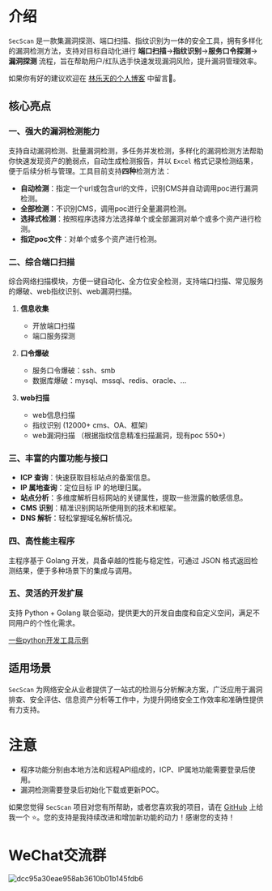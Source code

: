 # 介绍

`SecScan` 是一款集漏洞探测、端口扫描、指纹识别为一体的安全工具，拥有多样化的漏洞检测方法，支持对目标自动化进行 **端口扫描**->**指纹识别**->**服务口令探测**->**漏洞探测** 流程，旨在帮助用户/红队选手快速发现漏洞风险，提升漏洞管理效率。

如果你有好的建议欢迎在 [林乐天的个人博客](https://www.birdy02.com/secscan) 中留言🙂。

## 核心亮点

### 一、强大的漏洞检测能力

支持自动漏洞检测、批量漏洞检测，多任务并发检测，多样化的漏洞检测方法帮助你快速发现资产的脆弱点，自动生成检测报告，并以 `Excel` 格式记录检测结果，便于后续分析与管理。工具目前支持**四种**检测方法：

- **自动检测**：指定一个url或包含url的文件，识别CMS并自动调用poc进行漏洞检测。
- **全部检测**：不识别CMS，调用poc进行全量漏洞检测。
- **选择式检测**：按照程序选择方法选择单个或全部漏洞对单个或多个资产进行检测。
- **指定poc文件**：对单个或多个资产进行检测。

### 二、综合端口扫描

综合网络扫描模块，方便一键自动化、全方位安全检测，支持端口扫描、常见服务的爆破、web指纹识别、web漏洞扫描。

1. **信息收集**
    - 开放端口扫描
    - 端口服务探测

2.  **口令爆破**
    - 服务口令爆破：ssh、smb
    - 数据库爆破：mysql、mssql、redis、oracle、...

3. **web扫描**
    - web信息扫描
    - 指纹识别 (12000+ cms、OA、框架)
    - web漏洞扫描 （根据指纹信息精准扫描漏洞，现有poc 550+）


### 三、丰富的内置功能与接口

- **ICP 查询**：快速获取目标站点的备案信息。
- **IP 属地查询**：定位目标 IP 的地理归属。
- **站点分析**：多维度解析目标网站的关键属性，提取一些泄露的敏感信息。
- **CMS 识别**：精准识别网站所使用到的技术和框架。
- **DNS 解析**：轻松掌握域名解析情况。

### 四、高性能主程序

主程序基于 Golang 开发，具备卓越的性能与稳定性，可通过 JSON 格式返回检测结果，便于多种场景下的集成与调用。

### 五、灵活的开发扩展

支持 Python + Golang 联合驱动，提供更大的开发自由度和自定义空间，满足不同用户的个性化需求。

[一些python开发工具示例](https://www.birdy02.com/docs/secscan/scripts)

## 适用场景

`SecScan` 为网络安全从业者提供了一站式的检测与分析解决方案，广泛应用于漏洞排查、安全评估、信息资产分析等工作中，为提升网络安全工作效率和准确性提供有力支持。

# 注意
- 程序功能分别由本地方法和远程API组成的，ICP、IP属地功能需要登录后使用。
- 漏洞检测需要登录后初始化下载或更新POC。

如果您觉得 `SecScan` 项目对您有所帮助，或者您喜欢我的项目，请在 [GitHub](https://github.com/birdy02-com/SecScan) 上给我一个 ⭐️。您的支持是我持续改进和增加新功能的动力！感谢您的支持！

# WeChat交流群
![dcc95a30eae958ab3610b01b145fdb6](https://github.com/user-attachments/assets/b9c8a7bd-5fcf-4a14-8b0c-b03038eed80a)



